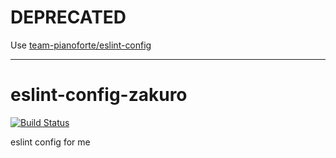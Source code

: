 # DEPRECATED

Use [team-pianoforte/eslint-config](https://github.com/team-pianoforte/eslint-config)

---

# eslint-config-zakuro

[![Build Status](https://travis-ci.org/zakuro9715/eslint-config-zakuro.svg?branch=master)](https://travis-ci.org/zakuro9715/eslint-config-zakuro)

eslint config for me
